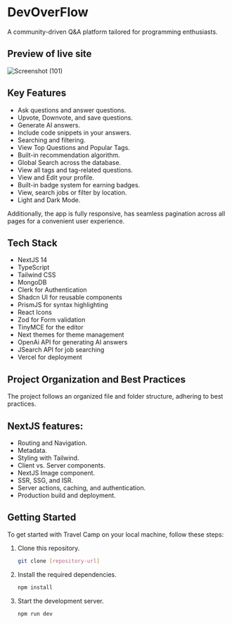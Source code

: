 # DevOverFlow

<p>A community-driven Q&A platform tailored for programming enthusiasts.</p>

## Preview of live site
![Screenshot (101)](https://github.com/sougata-github/DevOverFlow/assets/102734212/7c524161-3b19-4cc9-9a0b-1fcc24a38dc7)


## Key Features

- Ask questions and answer questions.
- Upvote, Downvote, and save questions.
- Generate AI answers.
- Include code snippets in your answers.
- Searching and filtering.
- View Top Questions and Popular Tags.
- Built-in recommendation algorithm.
- Global Search across the database.
- View all tags and tag-related questions.
- View and Edit your profile.
- Built-in badge system for earning badges.
- View, search jobs or filter by location.
- Light and Dark Mode.

Additionally, the app is fully responsive, has seamless pagination across all pages for a convenient user experience.

## Tech Stack

- NextJS 14
- TypeScript
- Tailwind CSS
- MongoDB
- Clerk for Authentication
- Shadcn UI for reusable components
- PrismJS for syntax highlighting
- React Icons
- Zod for Form validation
- TinyMCE for the editor
- Next themes for theme management
- OpenAi API for generating AI answers
- JSearch API for job searching
- Vercel for deployment

## Project Organization and Best Practices

The project follows an organized file and folder structure, adhering to best practices.

## NextJS features:

- Routing and Navigation.
- Metadata.
- Styling with Tailwind.
- Client vs. Server components.
- NextJS Image component.
- SSR, SSG, and ISR.
- Server actions, caching, and authentication.
- Production build and deployment.

## Getting Started

To get started with Travel Camp on your local machine, follow these steps:

1. Clone this repository.

    ```bash
   git clone [repository-url]

2. Install the required dependencies.
   ```bash
   npm install
3. Start the development server.
   ```bash
   npm run dev
   
